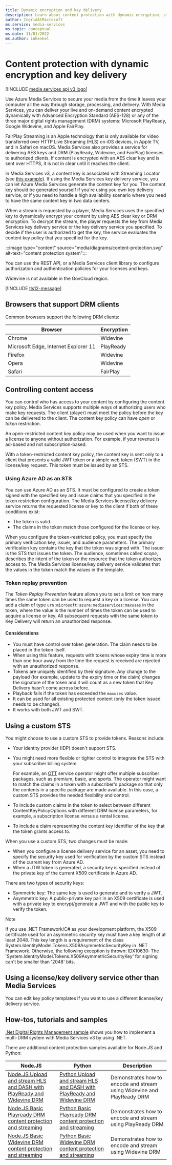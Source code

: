 ```yaml
---
title: Dynamic encryption and key delivery
description: Learn about content protection with dynamic encryption, streaming protocols, and encryption types in Azure Media Services.
author: IngridAtMicrosoft
ms.service: media-services
ms.topic: conceptual
ms.date: 11/01/2022
ms.author: inhenkel
---
```


# Content protection with dynamic encryption and key delivery

[!INCLUDE [media services api v3 logo](./includes/v3-hr.md)]

Use Azure Media Services to secure your media from the time it leaves your computer all the way through storage, processing, and delivery. With Media Services, you can deliver your live and on-demand content encrypted dynamically with Advanced Encryption Standard (AES-128) or any of the three major digital rights management (DRM) systems: Microsoft PlayReady, Google Widevine, and Apple FairPlay.

FairPlay Streaming is an Apple technology that is only available for video transferred over HTTP Live Streaming (HLS) on iOS devices, in Apple TV, and in Safari on macOS. Media Services also provides a service for delivering AES keys and DRM (PlayReady, Widevine, and FairPlay) licenses to authorized clients. If content is encrypted with an AES clear key and is sent over HTTPS, it is not in clear until it reaches the client.

In Media Services v3, a content key is associated with Streaming Locator (see [this example](drm-playready-license-template-concept.md)). If using the Media Services key delivery service, you can let Azure Media Services generate the content key for you. The content key should be generated yourself if you're using you own key delivery service, or if you need to handle a high availability scenario where you need to have the same content key in two data centers.

When a stream is requested by a player, Media Services uses the specified key to dynamically encrypt your content by using AES clear key or DRM encryption. To decrypt the stream, the player requests the key from Media Services key delivery service or the key delivery service you specified. To decide if the user is authorized to get the key, the service evaluates the content key policy that you specified for the key.

:::image type="content" source="media/diagrams/content-protection.svg" alt-text="content protection system":::

You can use the REST API, or a Media Services client library to configure authorization and authentication policies for your licenses and keys.

Widevine is not available in the GovCloud region.

[!INCLUDE [tls12-message](includes/tls12-message.md)]

## Browsers that support DRM clients

Common browsers support the following DRM clients:

|Browser|Encryption|
|---|---|
|Chrome|Widevine|
|Microsoft Edge, Internet Explorer 11|PlayReady|
|Firefox|Widevine|
|Opera|Widevine|
|Safari|FairPlay|

## Controlling content access

You can control who has access to your content by configuring the content key policy. Media Services supports multiple ways of authorizing users who make key requests. The client (player) must meet the policy before the key can be delivered to the client. The content key policy can have *open* or *token* restriction.

An open-restricted content key policy may be used when you want to issue a license to anyone without authorization. For example, if your revenue is ad-based and not subscription-based.

With a token-restricted content key policy, the content key is sent only to a client that presents a valid JWT token or a simple web token (SWT) in the license/key request. This token must be issued by an STS.

### Using Azure AD as an STS
You can use Azure AD as an STS. It must be configured to create a token signed with the specified key and issue claims that you specified in the token restriction configuration. The Media Services license/key delivery service returns the requested license or key to the client if both of these conditions exist:

* The token is valid.
* The claims in the token match those configured for the license or key.

When you configure the token-restricted policy, you must specify the primary verification key, issuer, and audience parameters. The primary verification key contains the key that the token was signed with. The issuer is the STS that issues the token. The audience, sometimes called *scope*, describes the intent of the token or the resource that the token authorizes access to. The Media Services license/key delivery service validates that the values in the token match the values in the template.

### Token replay prevention

The *Token Replay Prevention* feature allows you to set a limit on how many times the same token can be used to request a key or a license. You can add a claim of type `urn:microsoft:azure:mediaservices:maxuses` in the token, where the value is the number of times the token can be used to acquire a license or key. All subsequent requests with the same token to Key Delivery will return an unauthorized response.

#### Considerations

* You must have control over token generation. The claim needs to be placed in the token itself.
* When using this feature, requests with tokens whose expiry time is more than one hour away from the time the request is received are rejected with an unauthorized response.
* Tokens are uniquely identified by their signature. Any change to the payload (for example, update to the expiry time or the claim) changes the signature of the token and it will count as a new token that Key Delivery hasn't come across before.
* Playback fails if the token has exceeded the `maxuses` value.
* It can be used for all existing protected content (only the token issued needs to be changed).
* It works with both JWT and SWT.

## Using a custom STS

You might choose to use a custom STS to provide tokens. Reasons include:

* Your identity provider (IDP) doesn't support STS.
* You might need more flexible or tighter control to integrate the STS with your subscriber billing system.

   For example, an [OTT](https://en.wikipedia.org/wiki/Over-the-top_media_services) service operator might offer multiple subscriber packages, such as premium, basic, and sports. The operator might want to match the claims in a token with a subscriber's package so that only the contents in a specific package are made available. In this case, a custom STS provides the needed flexibility and control.

* To include custom claims in the token to select between different ContentKeyPolicyOptions with different DRM license parameters, for example, a subscription license versus a rental license.
* To include a claim representing the content key identifier of the key that the token grants access to.

When you use a custom STS, two changes must be made:

* When you configure a license delivery service for an asset, you need to specify the security key used for verification by the custom STS instead of the current key from Azure AD.
* When a JTW token is generated, a security key is specified instead of the private key of the current X509 certificate in Azure AD.

There are two types of security keys:

* Symmetric key: The same key is used to generate and to verify a JWT.
* Asymmetric key: A public-private key pair in an X509 certificate is used with a private key to encrypt/generate a JWT and with the public key to verify the token.

> [!NOTE]
> If you use .NET Framework/C# as your development platform, the X509 certificate used for an asymmetric security key must have a key length of at least 2048. This key length is a requirement of the class System.IdentityModel.Tokens.X509AsymmetricSecurityKey in .NET Framework. Otherwise, the following exception is thrown: IDX10630: The 'System.IdentityModel.Tokens.X509AsymmetricSecurityKey' for signing can't be smaller than '2048' bits.

## Using a license/key delivery service other than Media Services

You can edit key policy templates if you want to use a different license/key delivery service.

## How-tos, tutorials and samples

[.Net Digital Rights Management sample](https://github.com/Azure-Samples/media-services-v3-dotnet-tutorials/blob/main/AMSV3Tutorials/EncryptWithDRM/Program.cs) shows you how to implement a multi-DRM system with Media Services v3 by using .NET.

There are additional content protection samples available for Node.JS and Python:

| **Node.JS** | **Python** | Description |
|---|---| ---|
|[Node.JS Upload and stream HLS and DASH with PlayReady and Widevine DRM](https://github.com/Azure-Samples/media-services-v3-node-tutorials/blob/main/Streaming/StreamFilesWithDRMSample/index.ts)|[Python Upload and stream HLS and DASH with PlayReady and Widevine DRM](https://github.com/Azure-Samples/media-services-v3-python/blob/main/Streaming/StreamFilesWithDRM/stream-files-with-drm-sample.py)| Demonstrates how to encode and stream using Widevine and PlayReady DRM |
|[Node.JS Basic Playready DRM content protection and streaming](https://github.com/Azure-Samples/media-services-v3-node-tutorials/blob/main/ContentProtection/BasicPlayReady/index.ts)|[Python Basic Playready DRM content protection and streaming](https://github.com/Azure-Samples/media-services-v3-python/blob/main/ContentProtection/BasicPlayReady/basic-play-ready.py)| Demonstrates how to encode and stream using PlayReady DRM |
|[Node.JS Basic Widevine DRM content protection and streaming](https://github.com/Azure-Samples/media-services-v3-node-tutorials/blob/main/ContentProtection/BasicWidevine/index.ts)| [Python Basic Widevine DRM content protection and streaming](https://github.com/Azure-Samples/media-services-v3-python/blob/main/ContentProtection/BasicWidevine/basic-widevine.py) | Demonstrates how to encode and stream using Widevine DRM |
